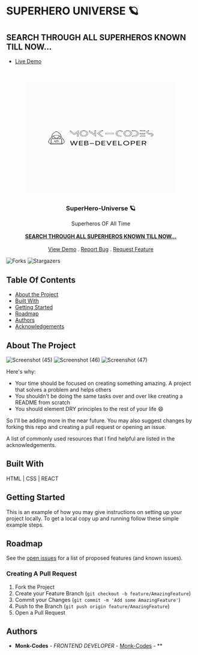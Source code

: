 # SUPERHERO UNIVERSE 🪐
## SEARCH THROUGH ALL SUPERHEROS KNOWN TILL NOW...
- [Live Demo](https://superhero-universe.netlify.app/)
<br/>
<p align="center">
<img src="logo.png" alt="image" width="400" height="300">
  <a href="https://github.com/Monk-Codes/SuperHero-Universe">
  </a>
  <h3 align="center">SuperHero-Universe 🪐</h3>

  <p align="center">
    Superheros OF All Time 
    <br/>
    <br/>
    <a href="https://github.com/Monk-Codes/SuperHero-Universe"><strong>SEARCH THROUGH ALL SUPERHEROS KNOWN TILL NOW...</strong></a>
    <br/>
    <br/>
    <a href="https://github.com/Monk-Codes/SuperHero-Universe">View Demo</a>
    .
    <a href="https://github.com/Monk-Codes/SuperHero-Universe/issues">Report Bug</a>
    .
    <a href="https://github.com/Monk-Codes/SuperHero-Universe/issues">Request Feature</a>
  </p>
</p>

![Forks](https://img.shields.io/github/forks/Monk-Codes/SuperHero-Universe?style=social) ![Stargazers](https://img.shields.io/github/stars/Monk-Codes/SuperHero-Universe?style=social) 

## Table Of Contents

* [About the Project](#about-the-project)
* [Built With](#built-with)
* [Getting Started](#getting-started)
* [Roadmap](#roadmap)
* [Authors](#authors)
* [Acknowledgements](#acknowledgements)

## About The Project

![Screenshot (45)](https://github.com/Monk-Codes/SuperHero-Universe/assets/84877191/aae3b9d8-ba26-4470-bbe0-9e7087fd10b5)
![Screenshot (46)](https://github.com/Monk-Codes/SuperHero-Universe/assets/84877191/3971b8da-e0c4-4b1f-a477-ad3999b21cbd)
![Screenshot (47)](https://github.com/Monk-Codes/SuperHero-Universe/assets/84877191/fe700d96-69af-4368-ba1d-d5f33a7da0df)

Here's why:

* Your time should be focused on creating something amazing. A project that solves a problem and helps others
* You shouldn't be doing the same tasks over and over like creating a README from scratch
* You should element DRY principles to the rest of your life :smile:

 So I'll be adding more in the near future. You may also suggest changes by forking this repo and creating a pull request or opening an issue.

A list of commonly used resources that I find helpful are listed in the acknowledgements.

## Built With

HTML | CSS | REACT

## Getting Started

This is an example of how you may give instructions on setting up your project locally.
To get a local copy up and running follow these simple example steps.

## Roadmap

See the [open issues](https://github.com/Monk-Codes//issues) for a list of proposed features (and known issues).

### Creating A Pull Request

1. Fork the Project
2. Create your Feature Branch (`git checkout -b feature/AmazingFeature`)
3. Commit your Changes (`git commit -m 'Add some AmazingFeature'`)
4. Push to the Branch (`git push origin feature/AmazingFeature`)
5. Open a Pull Request

## Authors

* **Monk-Codes** - *FRONTEND DEVELOPER* - [Monk-Codes](https://github.com/Monk-Codes) - **
